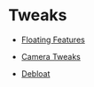 # Tweaks
* <a href="#">Floating Features</a>
- <a href="#">Camera Tweaks</a>
* <a href="#">Debloat</a>
